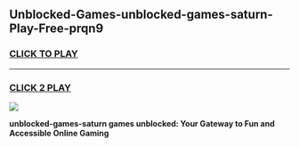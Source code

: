 
## Unblocked-Games-unblocked-games-saturn-Play-Free-prqn9
<h3>
<a href="https://premium76.site?title=unblocked-games-saturn&ref=09A">CLICK TO PLAY</a></h3>
<hr>

<h3>
<a href="https://premium76.site?title=unblocked-games-saturn&ref=09A">CLICK 2 PLAY</a>
  
</h3>

<a href="https://premium76.site?title=unblocked-games-saturn&ref=09A"><img src="https://clearcache.store/games.png"></a>


**unblocked-games-saturn games unblocked: Your Gateway to Fun and Accessible Online Gaming**
